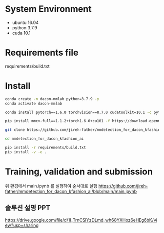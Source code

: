 # System Environment
- ubuntu 16.04
- python 3.7.9
- cuda 10.1

# Requirements file
requirements/build.txt

# Install
```bash
conda create -n dacon-mmlab python=3.7.9 -y
conda activate dacon-mmlab

conda install pytorch==1.6.0 torchvision==0.7.0 cudatoolkit=10.1 -c pytorch -y

pip install mmcv-full==1.1.2+torch1.6.0+cu101 -f https://download.openmmlab.com/mmcv/dist/index.html

git clone https://github.com/jireh-father/mmdetection_for_dacon_kfashion_ai.git

cd mmdetection_for_dacon_kfashion_ai

pip install -r requirements/build.txt
pip install -v -e .
```

# Training, validation and submission
위 환경에서 main.ipynb 를 실행하여 순서대로 실행
https://github.com/jireh-father/mmdetection_for_dacon_kfashion_ai/blob/main/main.ipynb

## 솔루션 설명 PPT
https://drive.google.com/file/d/1l_TrnCSlYzDLmd_wh68YXHoz6eHEg6bK/view?usp=sharing
